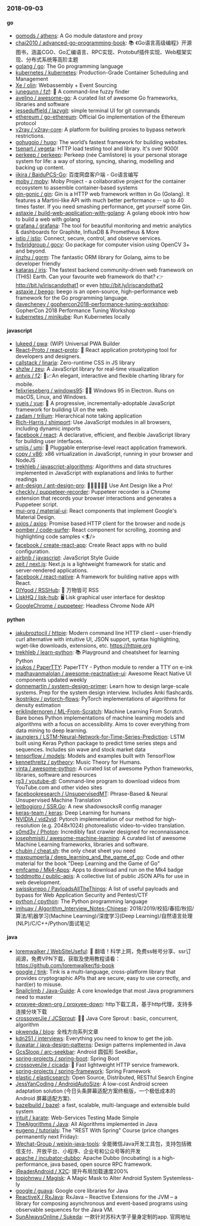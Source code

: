 ### 2018-09-03

#### go
* [gomods / athens](https://github.com/gomods/athens): A Go module datastore and proxy
* [chai2010 / advanced-go-programming-book](https://github.com/chai2010/advanced-go-programming-book): 📚 《Go语言高级编程》开源图书，涵盖CGO、Go汇编语言、RPC实现、Protobuf插件实现、Web框架实现、分布式系统等高阶主题
* [golang / go](https://github.com/golang/go): The Go programming language
* [kubernetes / kubernetes](https://github.com/kubernetes/kubernetes): Production-Grade Container Scheduling and Management
* [Xe / olin](https://github.com/Xe/olin): Webassembly + Event Sourcing
* [junegunn / fzf](https://github.com/junegunn/fzf): 🌸 A command-line fuzzy finder
* [avelino / awesome-go](https://github.com/avelino/awesome-go): A curated list of awesome Go frameworks, libraries and software
* [jesseduffield / lazygit](https://github.com/jesseduffield/lazygit): simple terminal UI for git commands
* [ethereum / go-ethereum](https://github.com/ethereum/go-ethereum): Official Go implementation of the Ethereum protocol
* [v2ray / v2ray-core](https://github.com/v2ray/v2ray-core): A platform for building proxies to bypass network restrictions.
* [gohugoio / hugo](https://github.com/gohugoio/hugo): The world’s fastest framework for building websites.
* [tsenart / vegeta](https://github.com/tsenart/vegeta): HTTP load testing tool and library. It's over 9000!
* [perkeep / perkeep](https://github.com/perkeep/perkeep): Perkeep (née Camlistore) is your personal storage system for life: a way of storing, syncing, sharing, modelling and backing up content.
* [iikira / BaiduPCS-Go](https://github.com/iikira/BaiduPCS-Go): 百度网盘客户端 - Go语言编写
* [moby / moby](https://github.com/moby/moby): Moby Project - a collaborative project for the container ecosystem to assemble container-based systems
* [gin-gonic / gin](https://github.com/gin-gonic/gin): Gin is a HTTP web framework written in Go (Golang). It features a Martini-like API with much better performance -- up to 40 times faster. If you need smashing performance, get yourself some Gin.
* [astaxie / build-web-application-with-golang](https://github.com/astaxie/build-web-application-with-golang): A golang ebook intro how to build a web with golang
* [grafana / grafana](https://github.com/grafana/grafana): The tool for beautiful monitoring and metric analytics & dashboards for Graphite, InfluxDB & Prometheus & More
* [istio / istio](https://github.com/istio/istio): Connect, secure, control, and observe services.
* [hybridgroup / gocv](https://github.com/hybridgroup/gocv): Go package for computer vision using OpenCV 3+ and beyond.
* [jinzhu / gorm](https://github.com/jinzhu/gorm): The fantastic ORM library for Golang, aims to be developer friendly
* [kataras / iris](https://github.com/kataras/iris): The fastest backend community-driven web framework on (THIS) Earth. Can your favourite web framework do that? 👉 http://bit.ly/iriscandothat1 or even http://bit.ly/iriscandothat2
* [astaxie / beego](https://github.com/astaxie/beego): beego is an open-source, high-performance web framework for the Go programming language.
* [davecheney / gophercon2018-performance-tuning-workshop](https://github.com/davecheney/gophercon2018-performance-tuning-workshop): GopherCon 2018 Performance Tuning Workshop
* [kubernetes / minikube](https://github.com/kubernetes/minikube): Run Kubernetes locally

#### javascript
* [lukeed / pwa](https://github.com/lukeed/pwa): (WIP) Universal PWA Builder
* [React-Proto / react-proto](https://github.com/React-Proto/react-proto): 🎨 React application prototyping tool for developers and designers.
* [callstack / linaria](https://github.com/callstack/linaria): Zero-runtime CSS in JS library
* [shzlw / zeu](https://github.com/shzlw/zeu): A JavaScript library for real-time visualization
* [antvis / f2](https://github.com/antvis/f2): 📱📈An elegant, interactive and flexible charting library for mobile.
* [felixrieseberg / windows95](https://github.com/felixrieseberg/windows95): 💩🚀 Windows 95 in Electron. Runs on macOS, Linux, and Windows.
* [vuejs / vue](https://github.com/vuejs/vue): 🖖 A progressive, incrementally-adoptable JavaScript framework for building UI on the web.
* [zadam / trilium](https://github.com/zadam/trilium): Hierarchical note taking application
* [Rich-Harris / shimport](https://github.com/Rich-Harris/shimport): Use JavaScript modules in all browsers, including dynamic imports
* [facebook / react](https://github.com/facebook/react): A declarative, efficient, and flexible JavaScript library for building user interfaces.
* [umijs / umi](https://github.com/umijs/umi): 🌋 Pluggable enterprise-level react application framework.
* [copy / v86](https://github.com/copy/v86): x86 virtualization in JavaScript, running in your browser and NodeJS
* [trekhleb / javascript-algorithms](https://github.com/trekhleb/javascript-algorithms): Algorithms and data structures implemented in JavaScript with explanations and links to further readings
* [ant-design / ant-design-pro](https://github.com/ant-design/ant-design-pro): 👨🏻‍💻👩🏻‍💻 Use Ant Design like a Pro!
* [checkly / puppeteer-recorder](https://github.com/checkly/puppeteer-recorder): Puppeteer recorder is a Chrome extension that records your browser interactions and generates a Puppeteer script.
* [mui-org / material-ui](https://github.com/mui-org/material-ui): React components that implement Google's Material Design.
* [axios / axios](https://github.com/axios/axios): Promise based HTTP client for the browser and node.js
* [pomber / code-surfer](https://github.com/pomber/code-surfer): React component for scrolling, zooming and highlighting code samples <🏄/>
* [facebook / create-react-app](https://github.com/facebook/create-react-app): Create React apps with no build configuration.
* [airbnb / javascript](https://github.com/airbnb/javascript): JavaScript Style Guide
* [zeit / next.js](https://github.com/zeit/next.js): Next.js is a lightweight framework for static and server‑rendered applications.
* [facebook / react-native](https://github.com/facebook/react-native): A framework for building native apps with React.
* [DIYgod / RSSHub](https://github.com/DIYgod/RSSHub): 🍰 万物皆可 RSS
* [LiskHQ / lisk-hub](https://github.com/LiskHQ/lisk-hub): 🖥 Lisk graphical user interface for desktop
* [GoogleChrome / puppeteer](https://github.com/GoogleChrome/puppeteer): Headless Chrome Node API

#### python
* [jakubroztocil / httpie](https://github.com/jakubroztocil/httpie): Modern command line HTTP client – user-friendly curl alternative with intuitive UI, JSON support, syntax highlighting, wget-like downloads, extensions, etc. https://httpie.org
* [trekhleb / learn-python](https://github.com/trekhleb/learn-python): 📚 Playground and cheatsheet for learning Python
* [joukos / PaperTTY](https://github.com/joukos/PaperTTY): PaperTTY - Python module to render a TTY on e-ink
* [madhavanmalolan / awesome-reactnative-ui](https://github.com/madhavanmalolan/awesome-reactnative-ui): Awesome React Native UI components updated weekly
* [donnemartin / system-design-primer](https://github.com/donnemartin/system-design-primer): Learn how to design large-scale systems. Prep for the system design interview. Includes Anki flashcards.
* [ikostrikov / pytorch-flows](https://github.com/ikostrikov/pytorch-flows): PyTorch implementations of algorithms for density estimation
* [eriklindernoren / ML-From-Scratch](https://github.com/eriklindernoren/ML-From-Scratch): Machine Learning From Scratch. Bare bones Python implementations of machine learning models and algorithms with a focus on accessibility. Aims to cover everything from data mining to deep learning.
* [jaungiers / LSTM-Neural-Network-for-Time-Series-Prediction](https://github.com/jaungiers/LSTM-Neural-Network-for-Time-Series-Prediction): LSTM built using Keras Python package to predict time series steps and sequences. Includes sin wave and stock market data
* [tensorflow / models](https://github.com/tensorflow/models): Models and examples built with TensorFlow
* [kennethreitz / pytheory](https://github.com/kennethreitz/pytheory): Music Theory for Humans.
* [vinta / awesome-python](https://github.com/vinta/awesome-python): A curated list of awesome Python frameworks, libraries, software and resources
* [rg3 / youtube-dl](https://github.com/rg3/youtube-dl): Command-line program to download videos from YouTube.com and other video sites
* [facebookresearch / UnsupervisedMT](https://github.com/facebookresearch/UnsupervisedMT): Phrase-Based & Neural Unsupervised Machine Translation
* [leitbogioro / SSR.Go](https://github.com/leitbogioro/SSR.Go): A new shadowsocksR config manager
* [keras-team / keras](https://github.com/keras-team/keras): Deep Learning for humans
* [NVIDIA / vid2vid](https://github.com/NVIDIA/vid2vid): Pytorch implementation of our method for high-resolution (e.g. 2048x1024) photorealistic video-to-video translation.
* [s0md3v / Photon](https://github.com/s0md3v/Photon): Incredibly fast crawler designed for reconnaissance.
* [josephmisiti / awesome-machine-learning](https://github.com/josephmisiti/awesome-machine-learning): A curated list of awesome Machine Learning frameworks, libraries and software.
* [chubin / cheat.sh](https://github.com/chubin/cheat.sh): the only cheat sheet you need
* [maxpumperla / deep_learning_and_the_game_of_go](https://github.com/maxpumperla/deep_learning_and_the_game_of_go): Code and other material for the book "Deep Learning and the Game of Go"
* [emfcamp / Mk4-Apps](https://github.com/emfcamp/Mk4-Apps): Apps to download and run on the Mk4 badge
* [toddmotto / public-apis](https://github.com/toddmotto/public-apis): A collective list of public JSON APIs for use in web development.
* [swisskyrepo / PayloadsAllTheThings](https://github.com/swisskyrepo/PayloadsAllTheThings): A list of useful payloads and bypass for Web Application Security and Pentest/CTF
* [python / cpython](https://github.com/python/cpython): The Python programming language
* [imhuay / Algorithm_Interview_Notes-Chinese](https://github.com/imhuay/Algorithm_Interview_Notes-Chinese): 2018/2019/校招/春招/秋招/算法/机器学习(Machine Learning)/深度学习(Deep Learning)/自然语言处理(NLP)/C/C++/Python/面试笔记

#### java
* [loremwalker / WebSiteUseful](https://github.com/loremwalker/WebSiteUseful): 🍅 翻墙！科学上网，免费ss帐号分享、ssr订阅源，免费VPN下载，获取及使用教程请看：https://github.com/loremwalker/fq-book
* [google / tink](https://github.com/google/tink): Tink is a multi-language, cross-platform library that provides cryptographic APIs that are secure, easy to use correctly, and hard(er) to misuse.
* [Snailclimb / Java-Guide](https://github.com/Snailclimb/Java-Guide): A core knowledge that most Java programmers need to master
* [proxyee-down-org / proxyee-down](https://github.com/proxyee-down-org/proxyee-down): http下载工具，基于http代理，支持多连接分块下载
* [crossoverJie / JCSprout](https://github.com/crossoverJie/JCSprout): 👨‍🎓 Java Core Sprout : basic, concurrent, algorithm
* [pkwenda / blog](https://github.com/pkwenda/blog): 全栈方向系列文章
* [kdn251 / interviews](https://github.com/kdn251/interviews): Everything you need to know to get the job.
* [iluwatar / java-design-patterns](https://github.com/iluwatar/java-design-patterns): Design patterns implemented in Java
* [GcsSloop / arc-seekbar](https://github.com/GcsSloop/arc-seekbar): Android 圆弧形 SeekBar。
* [spring-projects / spring-boot](https://github.com/spring-projects/spring-boot): Spring Boot
* [crossoverJie / cicada](https://github.com/crossoverJie/cicada): 🚀 Fast lightweight HTTP service framework.
* [spring-projects / spring-framework](https://github.com/spring-projects/spring-framework): Spring Framework
* [elastic / elasticsearch](https://github.com/elastic/elasticsearch): Open Source, Distributed, RESTful Search Engine
* [JessYanCoding / AndroidAutoSize](https://github.com/JessYanCoding/AndroidAutoSize): A low-cost Android screen adaptation solution (今日头条屏幕适配方案终极版，一个极低成本的 Android 屏幕适配方案).
* [bazelbuild / bazel](https://github.com/bazelbuild/bazel): a fast, scalable, multi-language and extensible build system
* [intuit / karate](https://github.com/intuit/karate): Web-Services Testing Made Simple
* [TheAlgorithms / Java](https://github.com/TheAlgorithms/Java): All Algorithms implemented in Java
* [eugenp / tutorials](https://github.com/eugenp/tutorials): The "REST With Spring" Course (price changes permanently next Friday):
* [Wechat-Group / weixin-java-tools](https://github.com/Wechat-Group/weixin-java-tools): 全能微信Java开发工具包，支持包括微信支付、开放平台、小程序、企业号和公众号等的开发
* [apache / incubator-dubbo](https://github.com/apache/incubator-dubbo): Apache Dubbo (incubating) is a high-performance, java based, open source RPC framework.
* [iReaderAndroid / X2C](https://github.com/iReaderAndroid/X2C): 提升布局加载速度200%
* [topjohnwu / Magisk](https://github.com/topjohnwu/Magisk): A Magic Mask to Alter Android System Systemless-ly
* [google / guava](https://github.com/google/guava): Google core libraries for Java
* [ReactiveX / RxJava](https://github.com/ReactiveX/RxJava): RxJava – Reactive Extensions for the JVM – a library for composing asynchronous and event-based programs using observable sequences for the Java VM.
* [SunAlwaysOnline / Sukeda](https://github.com/SunAlwaysOnline/Sukeda): 一款针对苏科大学子量身定制的app. 官网地址
